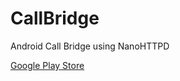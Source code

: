# CallBridge
Android Call Bridge using NanoHTTPD

[Google Play Store](https://play.google.com/store/apps/details?id=com.github.abusalam.callbridge)


